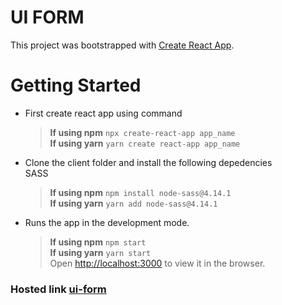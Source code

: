 # UI FORM

This project was bootstrapped with [Create React App](https://github.com/facebook/create-react-app).

# Getting Started 
* First create react app using command
    >**If using npm** `npx create-react-app app_name`\
    >**If using yarn** `yarn create react-app app_name`
* Clone the client folder and install the following depedencies\
    SASS
    >**If using npm** `npm install node-sass@4.14.1`\
    >**If using yarn** `yarn add node-sass@4.14.1`
* Runs the app in the development mode.
    >**If using npm** `npm start`\
    >**If using yarn** `yarn start`\
    >Open [http://localhost:3000](http://localhost:3000) to view it in the browser.
    
### Hosted link [ui-form](https://erasedbeyond.github.io/ui-form/)

